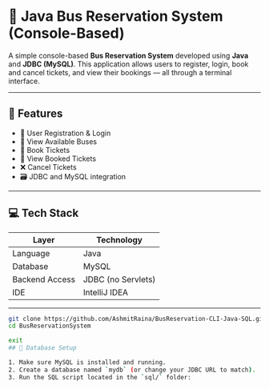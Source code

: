 # 🚌 Java Bus Reservation System (Console-Based)

A simple console-based **Bus Reservation System** developed using **Java** and **JDBC (MySQL)**. This application allows users to register, login, book and cancel tickets, and view their bookings — all through a terminal interface.

---

## 🔧 Features

- 🔐 User Registration & Login
- 🚌 View Available Buses
- 🎫 Book Tickets
- 🧾 View Booked Tickets
- ❌ Cancel Tickets
- 🗃️ JDBC and MySQL integration

---

## 💻 Tech Stack

| Layer           | Technology       |
|----------------|------------------|
| Language        | Java             |
| Database        | MySQL            |
| Backend Access  | JDBC (no Servlets) |
| IDE             | IntelliJ IDEA    |

---
```bash
git clone https://github.com/AshmitRaina/BusReservation-CLI-Java-SQL.git
cd BusReservationSystem

exit
## 💾 Database Setup

1. Make sure MySQL is installed and running.
2. Create a database named `mydb` (or change your JDBC URL to match).
3. Run the SQL script located in the `sql/` folder:

   

